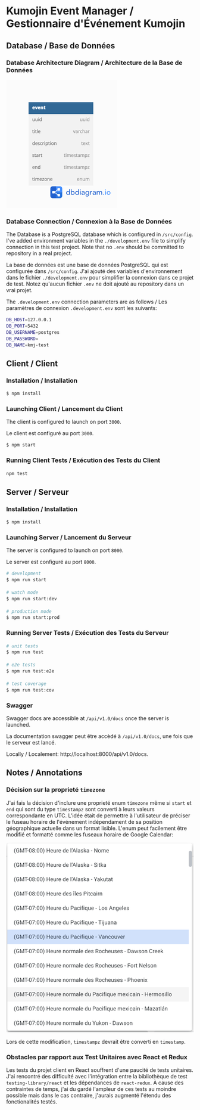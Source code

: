 # Kumojin Event Manager / Gestionnaire d'Événement Kumojin

## Database /  Base de Données
### Database Architecture Diagram / Architecture de la Base de Données
![DB Diagram](docs/kmj-test-db-diagram.png)

### Database Connection / Connexion à la Base de Données

The Database is a PostgreSQL database which is configured in ```/src/config```. I've added environment variables in the ```./development.env``` file to simplify connection in this test project. Note that no ```.env``` should be committed to repository in a real project.

La base de données est une base de données PostgreSQL qui est configurée dans ```/src/config```. J'ai ajouté des variables d'environnement dans le fichier ```./development.env``` pour simplifier la connexion dans ce projet de test. Notez qu'aucun fichier ```.env``` ne doit ajouté au repository dans un vrai projet.

The ```.development.env``` connection parameters are as follows / Les paramètres de connexion ```.development.env``` sont les suivants:

```bash
DB_HOST=127.0.0.1
DB_PORT=5432
DB_USERNAME=postgres
DB_PASSWORD=
DB_NAME=kmj-test
```

## Client / Client
### Installation / Installation

```bash
$ npm install
```

### Launching Client / Lancement du Client

The client is configured to launch on port ```3000```.

Le client est configuré au port  ```3000```.

```bash
$ npm start 
```

### Running Client Tests / Exécution des Tests du Client

```bash
npm test
```


## Server / Serveur

### Installation / Installation

```bash
$ npm install
```

### Launching Server / Lancement du Serveur

The server is configured to launch on port ```8000```.

Le server est configuré au port  ```8000```.

```bash
# development
$ npm run start

# watch mode
$ npm run start:dev

# production mode
$ npm run start:prod
```

### Running Server Tests / Exécution des Tests du Serveur

```bash
# unit tests
$ npm run test

# e2e tests
$ npm run test:e2e

# test coverage
$ npm run test:cov
```

### Swagger 

Swagger docs are accessible at ```/api/v1.0/docs``` once the server is launched.

La documentation swagger peut être accèdé à ```/api/v1.0/docs```, une fois que le serveur est lancé.

Locally / Localement: http://localhost:8000/api/v1.0/docs.

## Notes / Annotations 

### Décision sur la proprieté ```timezone```

J'ai fais la décision d'inclure une proprieté enum ```timezone``` même si ```start``` et ```end``` qui sont du type ```timestampz``` sont converti à leurs valeurs correspondante en UTC. L'idée était de permettre à l'utilisateur de préciser le fuseau horaire de l'événement indépendament de sa position géographique actuelle dans un format lisible. L'enum peut facilement être modifié et formatté comme les fuseaux horaire de Google Calendar:

![Google Calendar](docs/gcalendar.png)

Lors de cette modification, ```timestampz``` devrait être converti en ```timestamp```.

### Obstacles par rapport aux Test Unitaires avec React et Redux

Les tests du projet client en React souffrent d'une paucité de tests unitaires. J'ai rencontré des difficulté avec l'intégration entre la bibliothèque de test ```testing-library/react``` et les dépendances de ```react-redux```. À cause des contraintes de temps, j'ai du gardé l'ampleur de ces tests au moindre possible mais dans le cas contraire, j'aurais augmenté l'étendu des fonctionalités testés.







